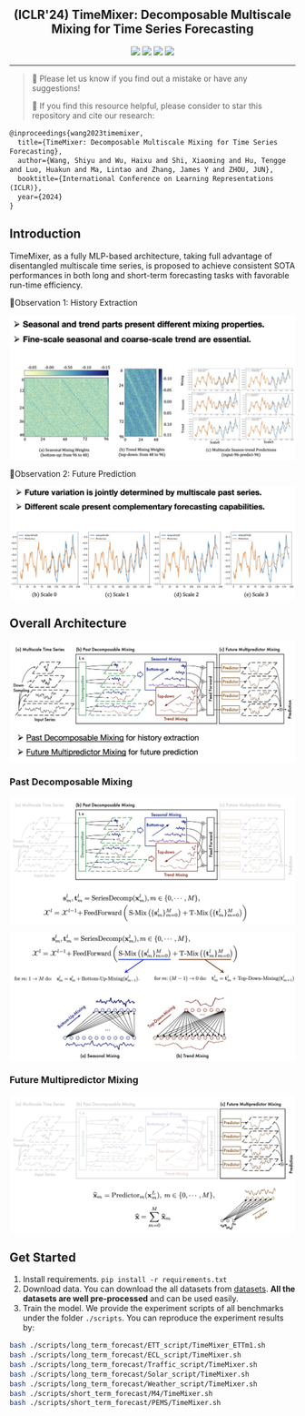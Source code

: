 <div align="center">
  <!-- <h1><b> Time-LLM </b></h1> -->
  <!-- <h2><b> Time-LLM </b></h2> -->
  <h2><b> (ICLR'24) TimeMixer: Decomposable Multiscale Mixing for Time Series Forecasting </b></h2>
</div>


<div align="center">

![](https://img.shields.io/github/last-commit/KimMeen/Time-LLM?color=green)
![](https://img.shields.io/github/stars/kwuking/TimeMixer?color=yellow)
![](https://img.shields.io/github/forks/kwuking/TimeMixer?color=lightblue)
![](https://img.shields.io/badge/PRs-Welcome-green)

</div>


---
>
> 🙋 Please let us know if you find out a mistake or have any suggestions!
> 
> 🌟 If you find this resource helpful, please consider to star this repository and cite our research:

```
@inproceedings{wang2023timemixer,
  title={TimeMixer: Decomposable Multiscale Mixing for Time Series Forecasting},
  author={Wang, Shiyu and Wu, Haixu and Shi, Xiaoming and Hu, Tengge and Luo, Huakun and Ma, Lintao and Zhang, James Y and ZHOU, JUN},
  booktitle={International Conference on Learning Representations (ICLR)},
  year={2024}
}
```

## Introduction
TimeMixer, as a fully MLP-based architecture, taking full advantage of disentangled multiscale time series, is proposed to achieve consistent SOTA performances in both long and short-term forecasting tasks with favorable run-time efficiency.

🌟Observation 1: History Extraction 
<p align="center">
<img src="./figures/motivation1.png"  alt="" align=center />
</p>

🌟Observation 2: Future Prediction 
<p align="center">
<img src="./figures/motivation2.png"  alt="" align=center />
</p>

## Overall Architecture
<p align="center">
<img src="./figures/overall.png"  alt="" align=center />
</p>

### Past Decomposable Mixing 
<p align="center">
<img src="./figures/past_mixing1.png"  alt="" align=center />
</p>

<p align="center">
<img src="./figures/past_mixing2.png"  alt="" align=center />
</p>

### Future Multipredictor Mixing 
<p align="center">
<img src="./figures/future_mixing.png"  alt="" align=center />
</p>




## Get Started

1. Install requirements. ```pip install -r requirements.txt```
2. Download data. You can download the all datasets from [datasets](https://drive.google.com/u/0/uc?id=1NF7VEefXCmXuWNbnNe858WvQAkJ_7wuP&export=download). **All the datasets are well pre-processed** and can be used easily.
3. Train the model. We provide the experiment scripts of all benchmarks under the folder `./scripts`. You can reproduce the experiment results by:

```bash
bash ./scripts/long_term_forecast/ETT_script/TimeMixer_ETTm1.sh
bash ./scripts/long_term_forecast/ECL_script/TimeMixer.sh
bash ./scripts/long_term_forecast/Traffic_script/TimeMixer.sh
bash ./scripts/long_term_forecast/Solar_script/TimeMixer.sh
bash ./scripts/long_term_forecast/Weather_script/TimeMixer.sh
bash ./scripts/short_term_forecast/M4/TimeMixer.sh
bash ./scripts/short_term_forecast/PEMS/TimeMixer.sh
```
